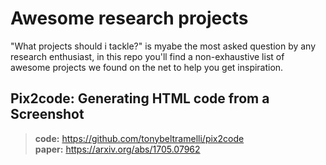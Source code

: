 # Awesome research projects
"What projects should i tackle?" is myabe the most asked question by any research enthusiast, in this repo you'll find a non-exhaustive list of awesome projects we found on the net to help you get inspiration.

## Pix2code: Generating HTML code from a Screenshot
>**code:** https://github.com/tonybeltramelli/pix2code  
>**paper:** https://arxiv.org/abs/1705.07962
